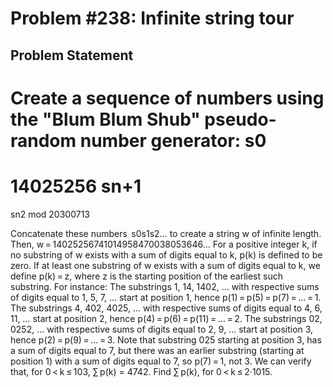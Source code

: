 # Problem #238: Infinite string tour 

## Problem Statement 

Create a sequence of numbers using the "Blum Blum Shub" pseudo-random number generator:
s0
=
14025256
sn+1
=
sn2 mod 20300713

Concatenate these numbers  s0s1s2… to create a string w of infinite length.
Then, w = 14025256741014958470038053646…
For a positive integer k, if no substring of w exists with a sum of digits equal to k, p(k) is defined to be zero. If at least one substring of w exists with a sum of digits equal to k, we define p(k) = z, where z is the starting position of the earliest such substring.
For instance:
The substrings 1, 14, 1402, … 
with respective sums of digits equal to 1, 5, 7, …
start at position 1, hence p(1) = p(5) = p(7) = … = 1.
The substrings 4, 402, 4025, …
with respective sums of digits equal to 4, 6, 11, …
start at position 2, hence p(4) = p(6) = p(11) = … = 2.
The substrings 02, 0252, …
with respective sums of digits equal to 2, 9, …
start at position 3, hence p(2) = p(9) = … = 3.
Note that substring 025 starting at position 3, has a sum of digits equal to 7, but there was an earlier substring (starting at position 1) with a sum of digits equal to 7, so p(7) = 1, not 3.
We can verify that, for 0 < k ≤ 103, ∑ p(k) = 4742.
Find ∑ p(k), for 0 < k ≤ 2·1015.
